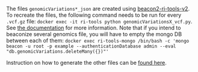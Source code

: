 The files `genomicVariations*_json` are created using [beacon2-ri-tools-v2](https://github.com/EGA-archive/beacon2-ri-tools-v2?tab=readme-ov-file#converting-data-from-vcfgz-file).
To recreate the files, the following command needs to be run for every `.vcf.gz` file:
`docker exec -it ri-tools python genomicVariationsX_vcf.py`.
See [the documentation](https://github.com/EGA-archive/beacon2-ri-tools-v2?tab=readme-ov-file#converting-data-from-vcfgz-file) for more information.
Note that if you intend to beaconize several genomics file, you will have to empty the mongo DB between each of them:
`docker exec ri-tools-mongo /bin/bash -c 'mongo beacon -u root -p example --authenticationDatabase admin --eval "db.genomicVariations.deleteMany({})"'`

Instruction on how to generate the other files can be [found here](https://github.com/EGA-archive/beacon2-ri-tools-v2?tab=readme-ov-file#creating-the-csv-file-if-metadata-or-not-having-a-vcf-file-for-genomicvariations).
